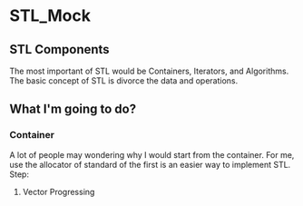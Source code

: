 # STL_Mock
## STL Components
The most important of STL would be Containers, Iterators, and Algorithms.  
The basic concept of STL is divorce the data and operations.

## What I'm going to do?
### Container
A lot of people may wondering why I would start from the container. For me, use the allocator of standard of the first is an easier way to implement STL.
Step:
1. Vector       Progressing

